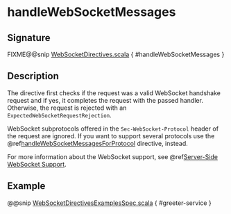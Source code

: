 <a id="handlewebsocketmessages"></a>
# handleWebSocketMessages

## Signature

FIXME@@snip [WebSocketDirectives.scala](../../../../../../../../../akka-http/src/main/scala/akka/http/scaladsl/server/directives/WebSocketDirectives.scala) { #handleWebSocketMessages }

## Description

The directive first checks if the request was a valid WebSocket handshake request and if yes, it completes the request
with the passed handler. Otherwise, the request is rejected with an `ExpectedWebSocketRequestRejection`.

WebSocket subprotocols offered in the `Sec-WebSocket-Protocol` header of the request are ignored. If you want to
support several protocols use the @ref[handleWebSocketMessagesForProtocol](handleWebSocketMessagesForProtocol.md#handlewebsocketmessagesforprotocol) directive, instead.

For more information about the WebSocket support, see @ref[Server-Side WebSocket Support](../../websocket-support.md#server-side-websocket-support-scala).

## Example

@@snip [WebSocketDirectivesExamplesSpec.scala](../../../../../../../test/scala/docs/http/scaladsl/server/directives/WebSocketDirectivesExamplesSpec.scala) { #greeter-service }